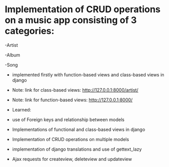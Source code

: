 # Implementation of CRUD operations on a music app consisting of 3 categories:

-Artist

-Album 

-Song 

- implemented firstly with function-based views and class-based views in django

- Note: link for class-based views:
        http://127.0.0.1:8000/artist/
- Note: link for function-based views:
        http://127.0.0.1:8000/

- Learned:
- use of Foreign keys and relationship between models
- Implementations of functional and class-based views in django 
- Implementation of CRUD operations on multiple models
- implementation of django translations and use of gettext_lazy
- Ajax requests for createview, deleteview and updateview